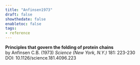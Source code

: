 ```yaml
---
title: "Anfinsen1973"
draft: false
showthedate: false
enabletoc: false
tags:
- reference
---
```


**Principles that govern the folding of protein chains**     
by Anfinsen C.B. (1973)
*Science (New York, N.Y.)* 181: 223-230    
DOI: 10.1126/science.181.4096.223

